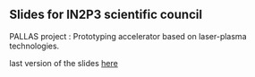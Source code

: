 ## Slides for IN2P3 scientific council 

PALLAS project : Prototyping accelerator based on laser-plasma technologies.

last version of the slides [here](https://kevincassou.github.io/slides/CS-IN2P3/slides/PALLAS-CSI-2021.html)



